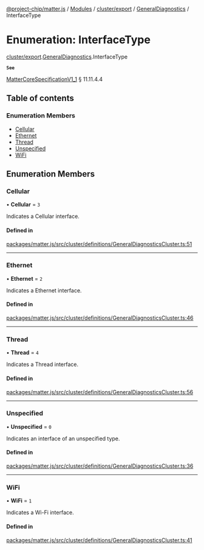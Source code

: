 [@project-chip/matter.js](../README.md) / [Modules](../modules.md) / [cluster/export](../modules/cluster_export.md) / [GeneralDiagnostics](../modules/cluster_export.GeneralDiagnostics.md) / InterfaceType

# Enumeration: InterfaceType

[cluster/export](../modules/cluster_export.md).[GeneralDiagnostics](../modules/cluster_export.GeneralDiagnostics.md).InterfaceType

**`See`**

[MatterCoreSpecificationV1_1](../interfaces/spec_export.MatterCoreSpecificationV1_1.md) § 11.11.4.4

## Table of contents

### Enumeration Members

- [Cellular](cluster_export.GeneralDiagnostics.InterfaceType.md#cellular)
- [Ethernet](cluster_export.GeneralDiagnostics.InterfaceType.md#ethernet)
- [Thread](cluster_export.GeneralDiagnostics.InterfaceType.md#thread)
- [Unspecified](cluster_export.GeneralDiagnostics.InterfaceType.md#unspecified)
- [WiFi](cluster_export.GeneralDiagnostics.InterfaceType.md#wifi)

## Enumeration Members

### Cellular

• **Cellular** = ``3``

Indicates a Cellular interface.

#### Defined in

[packages/matter.js/src/cluster/definitions/GeneralDiagnosticsCluster.ts:51](https://github.com/project-chip/matter.js/blob/b7330d72/packages/matter.js/src/cluster/definitions/GeneralDiagnosticsCluster.ts#L51)

___

### Ethernet

• **Ethernet** = ``2``

Indicates a Ethernet interface.

#### Defined in

[packages/matter.js/src/cluster/definitions/GeneralDiagnosticsCluster.ts:46](https://github.com/project-chip/matter.js/blob/b7330d72/packages/matter.js/src/cluster/definitions/GeneralDiagnosticsCluster.ts#L46)

___

### Thread

• **Thread** = ``4``

Indicates a Thread interface.

#### Defined in

[packages/matter.js/src/cluster/definitions/GeneralDiagnosticsCluster.ts:56](https://github.com/project-chip/matter.js/blob/b7330d72/packages/matter.js/src/cluster/definitions/GeneralDiagnosticsCluster.ts#L56)

___

### Unspecified

• **Unspecified** = ``0``

Indicates an interface of an unspecified type.

#### Defined in

[packages/matter.js/src/cluster/definitions/GeneralDiagnosticsCluster.ts:36](https://github.com/project-chip/matter.js/blob/b7330d72/packages/matter.js/src/cluster/definitions/GeneralDiagnosticsCluster.ts#L36)

___

### WiFi

• **WiFi** = ``1``

Indicates a Wi-Fi interface.

#### Defined in

[packages/matter.js/src/cluster/definitions/GeneralDiagnosticsCluster.ts:41](https://github.com/project-chip/matter.js/blob/b7330d72/packages/matter.js/src/cluster/definitions/GeneralDiagnosticsCluster.ts#L41)
